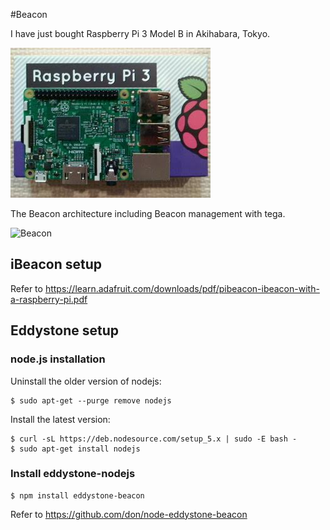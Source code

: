 #Beacon

I have just bought Raspberry Pi 3 Model B in Akihabara, Tokyo.

![rpi3](./rpi3.png)

The Beacon architecture including Beacon management with tega.

![Beacon](https://docs.google.com/drawings/d/1ddUhcWiNF57k3DRVUa-Zz_Lcl1cscXHIdlRZLvoy8NA/pub?w=960&h=720)

## iBeacon setup

Refer to https://learn.adafruit.com/downloads/pdf/pibeacon-ibeacon-with-a-raspberry-pi.pdf

## Eddystone setup

### node.js installation

Uninstall the older version of nodejs:
```
$ sudo apt-get --purge remove nodejs
```

Install the latest version:
```
$ curl -sL https://deb.nodesource.com/setup_5.x | sudo -E bash -
$ sudo apt-get install nodejs
```

### Install eddystone-nodejs

```
$ npm install eddystone-beacon
```
Refer to https://github.com/don/node-eddystone-beacon
